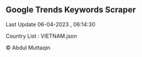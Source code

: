 

## Google Trends Keywords Scraper 
 
Last Update 06-04-2023 , 06:14:30

Country List :
VIETNAM.json



© Abdul Muttaqin 
